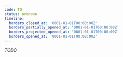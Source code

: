 ```yaml
---
code: TO
status: unknown
timeline:
  borders_closed_at: '0001-01-01T00:00:00Z'
  borders_partially_opened_at: '0001-01-01T00:00:00Z'
  borders_projected_opened_at: '0001-01-01T00:00:00Z'
  borders_opened_at: '0001-01-01T00:00:00Z'
---
```



_TODO_
